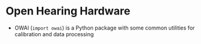 # Open Hearing Hardware

* OWAI (`import owai`) is a Python package with some common utilities for calibration and data processing